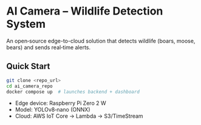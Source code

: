 # AI Camera – Wildlife Detection System

An open‑source edge-to-cloud solution that detects wildlife (boars, moose, bears) and sends real‑time alerts.

## Quick Start

```bash
git clone <repo_url>
cd ai_camera_repo
docker compose up  # launches backend + dashboard
```

* Edge device: Raspberry Pi Zero 2 W  
* Model: YOLOv8‑nano (ONNX)  
* Cloud: AWS IoT Core → Lambda → S3/TimeStream  
